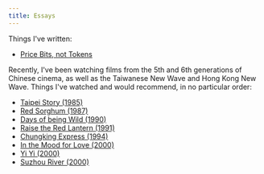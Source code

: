 ```yaml
---
title: Essays
---
```

Things I've written:

- [Price Bits, not Tokens](https://kawine.github.io/posts/Price-Bits,-not-Tokens)

Recently, I've been watching films from the 5th and 6th generations of Chinese cinema, as well as the Taiwanese New Wave and Hong Kong New Wave. Things I've watched and would recommend, in no particular order:

- [Taipei Story (1985)](https://en.wikipedia.org/wiki/Taipei_Story)
- [Red Sorghum (1987)](https://en.wikipedia.org/wiki/Red_Sorghum_(film))
- [Days of being Wild (1990)](https://en.wikipedia.org/wiki/Days_of_Being_Wild)
- [Raise the Red Lantern (1991)](https://en.wikipedia.org/wiki/Raise_the_Red_Lantern)
- [Chungking Express (1994)](https://en.wikipedia.org/wiki/Chungking_Express)
- [In the Mood for Love (2000)](https://en.wikipedia.org/wiki/In_the_Mood_for_Love)
- [Yi Yi (2000)](https://en.wikipedia.org/wiki/Yi_Yi)
- [Suzhou River (2000)](https://en.wikipedia.org/wiki/Suzhou_River_(film))